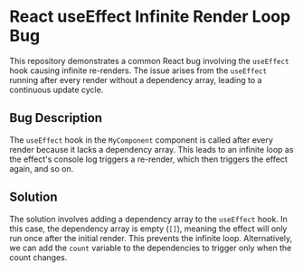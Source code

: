 # React useEffect Infinite Render Loop Bug

This repository demonstrates a common React bug involving the `useEffect` hook causing infinite re-renders. The issue arises from the `useEffect` running after every render without a dependency array, leading to a continuous update cycle.

## Bug Description
The `useEffect` hook in the `MyComponent` component is called after every render because it lacks a dependency array. This leads to an infinite loop as the effect's console log triggers a re-render, which then triggers the effect again, and so on.

## Solution
The solution involves adding a dependency array to the `useEffect` hook. In this case, the dependency array is empty (`[]`), meaning the effect will only run once after the initial render. This prevents the infinite loop.  Alternatively, we can add the `count` variable to the dependencies to trigger only when the count changes.